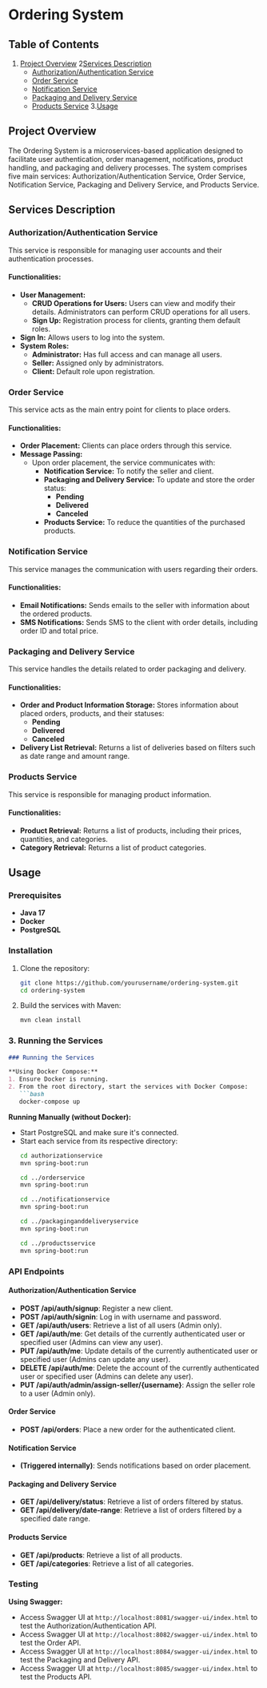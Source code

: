# Ordering System

## Table of Contents
1. [Project Overview](#project-overview)
2[Services Description](#services-description)
    - [Authorization/Authentication Service](#authorizationauthentication-service)
    - [Order Service](#order-service)
    - [Notification Service](#notification-service)
    - [Packaging and Delivery Service](#packaging-and-delivery-service)
    - [Products Service](#products-service)
3.[Usage](#usage)

## Project Overview
The Ordering System is a microservices-based application designed to facilitate user authentication, order management, notifications, product handling, and packaging and delivery processes. The system comprises five main services: Authorization/Authentication Service, Order Service, Notification Service, Packaging and Delivery Service, and Products Service.

## Services Description

### Authorization/Authentication Service
This service is responsible for managing user accounts and their authentication processes.

#### Functionalities:
- **User Management:**
    - **CRUD Operations for Users:** Users can view and modify their details. Administrators can perform CRUD operations for all users.
    - **Sign Up:** Registration process for clients, granting them default roles.
- **Sign In:** Allows users to log into the system.
- **System Roles:**
    - **Administrator:** Has full access and can manage all users.
    - **Seller:** Assigned only by administrators.
    - **Client:** Default role upon registration.

### Order Service
This service acts as the main entry point for clients to place orders.

#### Functionalities:
- **Order Placement:** Clients can place orders through this service.
- **Message Passing:**
    - Upon order placement, the service communicates with:
        - **Notification Service:** To notify the seller and client.
        - **Packaging and Delivery Service:** To update and store the order status:
            - **Pending**
            - **Delivered**
            - **Canceled**
        - **Products Service:** To reduce the quantities of the purchased products.

### Notification Service
This service manages the communication with users regarding their orders.

#### Functionalities:
- **Email Notifications:** Sends emails to the seller with information about the ordered products.
- **SMS Notifications:** Sends SMS to the client with order details, including order ID and total price.

### Packaging and Delivery Service
This service handles the details related to order packaging and delivery.

#### Functionalities:
- **Order and Product Information Storage:** Stores information about placed orders, products, and their statuses:
    - **Pending**
    - **Delivered**
    - **Canceled**
- **Delivery List Retrieval:** Returns a list of deliveries based on filters such as date range and amount range.

### Products Service
This service is responsible for managing product information.

#### Functionalities:
- **Product Retrieval:** Returns a list of products, including their prices, quantities, and categories.
- **Category Retrieval:** Returns a list of product categories.

## Usage
### Prerequisites
- **Java 17**
- **Docker**
- **PostgreSQL**

### Installation
1. Clone the repository:
   ```bash
   git clone https://github.com/yourusername/ordering-system.git
   cd ordering-system
   ```
2. Build the services with Maven:
   ```bash
   mvn clean install
   ```

### 3. **Running the Services**
```markdown
### Running the Services

**Using Docker Compose:**
1. Ensure Docker is running.
2. From the root directory, start the services with Docker Compose:
   ```bash
   docker-compose up
   ```

**Running Manually (without Docker):**
- Start PostgreSQL and make sure it's connected.
- Start each service from its respective directory:
  ```bash
  cd authorizationservice
  mvn spring-boot:run

  cd ../orderservice
  mvn spring-boot:run
  
  cd ../notificationservice
  mvn spring-boot:run
  
  cd ../packaginganddeliveryservice
  mvn spring-boot:run
  
  cd ../productsservice
  mvn spring-boot:run
  ```

### API Endpoints

#### Authorization/Authentication Service
- **POST /api/auth/signup**: Register a new client.
- **POST /api/auth/signin**: Log in with username and password.
- **GET /api/auth/users**: Retrieve a list of all users (Admin only).
- **GET /api/auth/me**: Get details of the currently authenticated user or specified user (Admins can view any user).
- **PUT /api/auth/me**: Update details of the currently authenticated user or specified user (Admins can update any user).
- **DELETE /api/auth/me**: Delete the account of the currently authenticated user or specified user (Admins can delete any user).
- **PUT /api/auth/admin/assign-seller/{username}**: Assign the seller role to a user (Admin only).

#### Order Service
- **POST /api/orders**: Place a new order for the authenticated client.

#### Notification Service
- **(Triggered internally)**: Sends notifications based on order placement.

#### Packaging and Delivery Service
- **GET /api/delivery/status**: Retrieve a list of orders filtered by status.
- **GET /api/delivery/date-range**: Retrieve a list of orders filtered by a specified date range.

#### Products Service
- **GET /api/products**: Retrieve a list of all products.
- **GET /api/categories**: Retrieve a list of all categories.

### Testing

**Using Swagger:**
- Access Swagger UI at `http://localhost:8081/swagger-ui/index.html` to test the Authorization/Authentication API.
- Access Swagger UI at `http://localhost:8082/swagger-ui/index.html` to test the Order API.
- Access Swagger UI at `http://localhost:8084/swagger-ui/index.html` to test the Packaging and Delivery API.
- Access Swagger UI at `http://localhost:8085/swagger-ui/index.html` to test the Products API.
